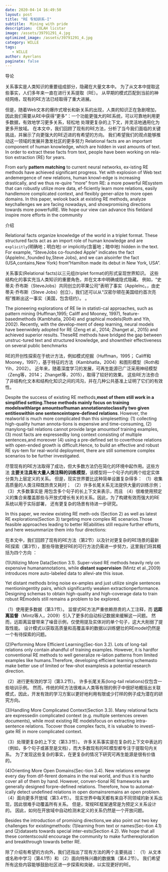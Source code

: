 ```yaml
---
date: 2020-04-14 16:49:50
layout: post
title: "RE 专知研系-I"
subtitle:  Mining with pride
description:  COLAH licstar
image: /assets/39791291_4.jpg
optimized_image: /assets/39791291_4.jpg
category: WILLE
tags:
   - WILLE
author: Ayerlans
paginate: false
---
```




导论

关系事实是人类知识的重要组成部分，隐藏在大量文本中。 为了从文本中提取这些事实，人们多年来一直在进行关系提取（RE）。 从早期的模式匹配到当前的神经网络，现有的RE方法已经取得了重大进展。

但是，随着Web文本的爆炸式增长和新关系的出现，人类的知识正在急剧增加，因此我们需要从RE中获得“更多”：一个功能更强大的RE系统，可以可靠地利用更多数据，有效地学习更多关系，轻松地 处理更复杂的上下文，并灵活地通用化为更多开放域。 在本文中，我们回顾了现有的RE方法，分析了当今我们面临的关键挑战，并展示了向更强大的RE迈进的有希望的方向。 我们希望我们的观点能够推动这一领域的发展并激发社区的更多努力
Relational facts are an important component of human  knowledge,  which  are  hidden  in  vast amounts of text. In order to extract these facts from text, people have been working on rela-tion extraction (RE) for years.

From early **pattern matching** to current neural networks, ex-isting  RE  methods  have  achieved  significant progress.  Yet with explosion of Web text andemergence  of  new  relations,  human  knowl-edge is increasing drastically, and we thus re-quire  “more”  from  RE:  a  more  powerful  REsystem that can robustly utilize more data, ef-ficiently  learn  more  relations,  easily  handlemore complicated context, and flexibly gener-alize to more open domains.  In this paper, welook back at existing RE methods, analyze keychallenges we are facing nowadays, and showpromising  directions  towards  more  powerfulRE. We hope our view can advance this fieldand inspire more efforts in the community



介绍

Relational facts organize knowledge of the world in a triplet format. These structured facts act as an import role of human knowledge and are `explicitly`(明确地；明白地) or implicitly(含蓄地；暗中地) hidden in the text. For example, “SteveJobs co-founded Apple” indicates the fact (AppleInc.,founded by,Steve Jobs), and we can alsoinfer the fact (USA,contains,New York) from“Hamilton made its debut in New York, USA”.

关系事实(Relational facts)以三元组(triplet format)的形式呈现世界知识。 这些结构化的事实充当人类知识的重要角色，并在文本中明确或隐式隐藏。 例如，“史蒂夫·乔布斯（SteveJobs）共同创立的苹果公司”表明了事实（AppleInc。，由史蒂夫·乔布斯（Steve Jobs）创立），我们还可以从“汉密尔顿在美国纽约首次亮相”推断出这一事实（美国，包含纽约）。 。



The pioneering explorations of RE lie in statisti-cal approaches, such as pattern mining (Huffman,1995;  Califf  and  Mooney,  1997),  feature-basedmethods (Kambhatla, 2004) and graphical models(Roth and Yih, 2002). Recently, with the develop-ment of deep learning, neural models have beenwidely adopted for RE (Zeng et al., 2014; Zhanget al., 2015) and achieved superior results. TheseRE methods have bridged the gap between unstruc-tured text and structured knowledge, and showntheir effectiveness on several public benchmarks

RE的开创性探索在于统计方法，例如模式挖掘（Huffman，1995； Califf和Mooney，1997），基于特征的方法（Kambhatla，2004）和图形模型（Roth和Yih，2002）。 近年来，随着深度学习的发展，可再生能源已广泛采用神经模型（Zeng等，2014； Zhanget等，2015），取得了较好的效果。 这些RE方法弥合了非结构化文本和结构化知识之间的鸿沟，并在几种公共基准上证明了它们的有效性。




Despite  the  success  of  existing  RE  methods,**most  of  them  still  work  in  a  simplified  setting.These methods mainly focus on training modelswithlarge  amountsofhuman  annotationstoclassify  two  given  entitieswithin  one  sentenceintopre-defined  relations**.    However,  the  realworld is much more complicated than this simplesetting: (1) collecting high-quality human annota-tions is expensive and time-consuming, (2) manylong-tail relations cannot provide large amountsof training examples, (3) most facts are expressedby long context consisting of multiple sentences,and moreover (4) using a pre-defined set to coverthose relations with open-ended growth is difficult.Hence,  to build an effective and robust RE sys-tem for real-world deployment, there are still somemore complex scenarios to be further investigated.

尽管现有的RE方法取得了成功，但大多数方法仍在简化的环境中起作用。这些方法 **主要关注具有大量人类注释的训练模型**，该模型将一个句子内的两个给定实体分类为上层定义的关系。 但是，现实世界要比这种简单设置复杂得多：
（1）收集高质量的人类注释既昂贵又耗时；
（2）许多长尾关系无法提供大量的训练示例；
（3）大多数事实是 用包含多个句子的长上下文来表示，而且
（4）很难使用预定义的集合来覆盖那些与开放式增长有关的关系。因此，为了构建有效而强大的RE系统以用于实际部署， 还有更复杂的场景有待进一步研究。


In  this  paper,  we  review  existing  RE  meth-ods (Section 2) as well as latest RE explorations(Section 3) targeting more complex RE scenarios.Those  feasible  approaches  leading  to  better  REabilities still require further efforts, and here wesummarize them into four directions:



在本文中，我们回顾了现有的RE方法（第2节）以及针对更复杂的RE场景的最新RE探索（第3节），那些导致更好RE的可行方法仍需进一步努力，这里我们将其概括为四个方向 ：

(1)Utilizing More Data(Section 3.1).  Super-vised RE methods heavily rely on expensive humanannotations, while **distant supervision** (Mintz et al.,2009) introduces more auto-labeled data to allevi-ate this issue.


 Yet distant methods bring noise ex-amples and just utilize single sentences mentioningentity pairs, which significantly weaken extractionperformance.  Designing schemas to obtain high-quality and high-coverage data to train robust REmodels still remains a problem to be explored.

（1）使用更多数据（第3.1节）。
监督式RE方法严重依赖昂贵的人工注释，而 **远距离监督**（Mintz等人，2009）引入了更多的自动标记数据来缓解这一问题。 然而，远距离监督带来了噪音示例，仅使用提及实体对的单个句子，这大大削弱了提取性能。
 设计模式以获取高质量和高覆盖率的数据以训练健壮的REmodel仍然是一个有待探索的问题。



(2)Performing More Efficient Learning(Sec-tion 3.2). Lots of long-tail relations only contain ahandful of training examples. However, it is hardfor conventional RE methods to well generalize re-lation patterns from limited examples like humans.Therefore, developing efficient learning schemasto make better use of limited or few-shot examplesis a potential research direction.



（2）进行更有效的学习（第3.2节）。 许多长尾关系(long-tail relations)仅包含一些培训示例。
 然而，传统的RE方法很难从人类等有限的例子中很好地概括出关联模式，因此，开发有效的学习方案以更好地利用有限或少打样的例子成为潜在的研究方向。


(3)Handling   More   Complicated   Context(Section 3.3). Many relational facts are expressedin complicated context (e.g. multiple sentences oreven documents), while most existing RE modelsfocus on extracting intra-sentence relations.   Tocover those complex facts, it is valuable to investi-gate RE in more complicated context.


（3）处理更复杂的上下文（第3.3节）。
许多关系事实是在复杂的上下文中表达的（例如，多个句子或甚至是文档），而大多数现有的RE模型都专注于提取句内关系。
 为了发现这些复杂的事实，在更复杂的情况下研究可再生能源是很有价值的。



(4)Orienting   More   Open   Domains(Sec-tion 3.4). New relations emerge every day from dif-ferent domains in the real world, and thus it is hardto cover all of them by hand.  However, conven-tional RE frameworks are generally designed forpre-defined relations. Therefore, how to automat-ically detect undefined relations in open domainsremains an open problem.
（4）面向更多开放域（第3.4节）。 现实世界中每天都有来自不同领域的新关系出现，因此很难手动覆盖所有关系。 但是，常规RE框架通常是为预定义关系设计的。 因此，如何在开放域中自动检测未定义的关系仍然是一个开放问题。


Besides the introduction of promising directions,we also point out two key challenges for existingmethods:  (1)learning from text or names(Sec-tion 4.1) and (2)datasets towards special inter-ests(Section 4.2). We hope that all these contentscould encourage the community to make furtherexploration and breakthrough towards better RE.


除了介绍有希望的方向外，我们还指出了现有方法的两个主要挑战：
（1）从文本或名称中学习（第4.1节）和
（2）面向特殊兴趣的数据集（第4.2节）。 我们希望所有这些内容能够鼓励社区进一步探索和突破，以实现更好的RE。
